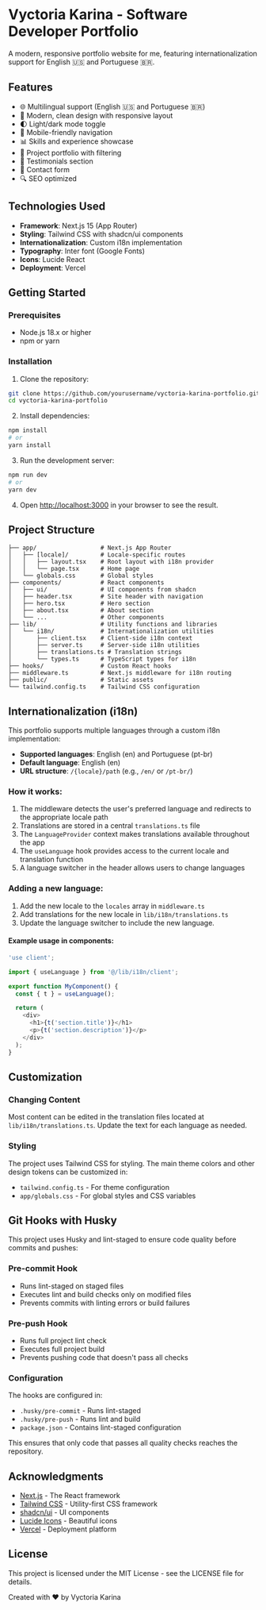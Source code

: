 # Vyctoria Karina - Software Developer Portfolio

A modern, responsive portfolio website for me, featuring internationalization support for English 🇺🇸 and Portuguese 🇧🇷.

<!-- ![Portfolio Preview](https://via.placeholder.com/800x400?text=Vyctoria+Karina+Portfolio) -->

## Features

- 🌐 Multilingual support (English 🇺🇸 and Portuguese 🇧🇷)
- 🎨 Modern, clean design with responsive layout
- 🌓 Light/dark mode toggle
- 📱 Mobile-friendly navigation
- 📊 Skills and experience showcase
- 💼 Project portfolio with filtering
- 👥 Testimonials section
- 📝 Contact form
- 🔍 SEO optimized

## Technologies Used

- **Framework**: Next.js 15 (App Router)
- **Styling**: Tailwind CSS with shadcn/ui components
- **Internationalization**: Custom i18n implementation
- **Typography**: Inter font (Google Fonts)
- **Icons**: Lucide React
- **Deployment**: Vercel

## Getting Started

### Prerequisites

- Node.js 18.x or higher
- npm or yarn

### Installation

1. Clone the repository:

```bash
git clone https://github.com/yourusername/vyctoria-karina-portfolio.git
cd vyctoria-karina-portfolio
```

2. Install dependencies:

```bash
npm install
# or
yarn install
```

3. Run the development server:

```bash
npm run dev
# or
yarn dev
```

4. Open [http://localhost:3000](http://localhost:3000) in your browser to see the result.

## Project Structure

```plaintext
├── app/                  # Next.js App Router
│   ├── [locale]/         # Locale-specific routes
│   │   ├── layout.tsx    # Root layout with i18n provider
│   │   └── page.tsx      # Home page
│   └── globals.css       # Global styles
├── components/           # React components
│   ├── ui/               # UI components from shadcn
│   ├── header.tsx        # Site header with navigation
│   ├── hero.tsx          # Hero section
│   ├── about.tsx         # About section
│   └── ...               # Other components
├── lib/                  # Utility functions and libraries
│   └── i18n/             # Internationalization utilities
│       ├── client.tsx    # Client-side i18n context
│       ├── server.ts     # Server-side i18n utilities
│       ├── translations.ts # Translation strings
│       └── types.ts      # TypeScript types for i18n
├── hooks/                # Custom React hooks
├── middleware.ts         # Next.js middleware for i18n routing
├── public/               # Static assets
└── tailwind.config.ts    # Tailwind CSS configuration
```

## Internationalization (i18n)

This portfolio supports multiple languages through a custom i18n implementation:

- **Supported languages**: English (en) and Portuguese (pt-br)
- **Default language**: English (en)
- **URL structure**: `/{locale}/path` (e.g., `/en/` or `/pt-br/`)

### How it works:

1. The middleware detects the user's preferred language and redirects to the appropriate locale path
2. Translations are stored in a central `translations.ts` file
3. The `LanguageProvider` context makes translations available throughout the app
4. The `useLanguage` hook provides access to the current locale and translation function
5. A language switcher in the header allows users to change languages

### Adding a new language:

1. Add the new locale to the `locales` array in `middleware.ts`
2. Add translations for the new locale in `lib/i18n/translations.ts`
3. Update the language switcher to include the new language.

#### Example usage in components:

```javascript
'use client';

import { useLanguage } from '@/lib/i18n/client';

export function MyComponent() {
  const { t } = useLanguage();

  return (
    <div>
      <h1>{t('section.title')}</h1>
      <p>{t('section.description')}</p>
    </div>
  );
}
```

## Customization

### Changing Content

Most content can be edited in the translation files located at `lib/i18n/translations.ts`. Update the text for each language as needed.

### Styling

The project uses Tailwind CSS for styling. The main theme colors and other design tokens can be customized in:

- `tailwind.config.ts` - For theme configuration
- `app/globals.css` - For global styles and CSS variables

## Git Hooks with Husky

This project uses Husky and lint-staged to ensure code quality before commits and pushes:

### Pre-commit Hook

- Runs lint-staged on staged files
- Executes lint and build checks only on modified files
- Prevents commits with linting errors or build failures

### Pre-push Hook

- Runs full project lint check
- Executes full project build
- Prevents pushing code that doesn't pass all checks

### Configuration

The hooks are configured in:

- `.husky/pre-commit` - Runs lint-staged
- `.husky/pre-push` - Runs lint and build
- `package.json` - Contains lint-staged configuration

This ensures that only code that passes all quality checks reaches the repository.

## Acknowledgments

- [Next.js](https://nextjs.org/) - The React framework
- [Tailwind CSS](https://tailwindcss.com/) - Utility-first CSS framework
- [shadcn/ui](https://ui.shadcn.com/) - UI components
- [Lucide Icons](https://lucide.dev/) - Beautiful icons
- [Vercel](https://vercel.com/) - Deployment platform

## License

This project is licensed under the MIT License - see the LICENSE file for details.

Created with ❤️ by Vyctoria Karina
